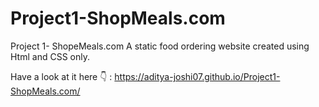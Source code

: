 # Project1-ShopMeals.com
Project 1- ShopeMeals.com
A static food ordering website created using Html and CSS only.

Have a look at it here 👇 :
https://aditya-joshi07.github.io/Project1-ShopMeals.com/
